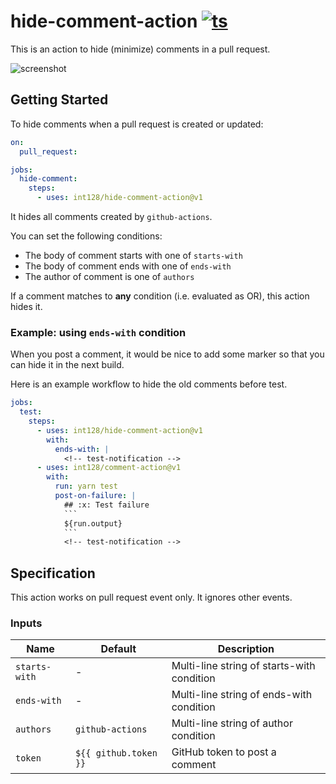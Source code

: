 # hide-comment-action [![ts](https://github.com/int128/hide-comment-action/actions/workflows/ts.yaml/badge.svg)](https://github.com/int128/hide-comment-action/actions/workflows/ts.yaml)

This is an action to hide (minimize) comments in a pull request.

![screenshot](https://user-images.githubusercontent.com/321266/128599297-0edb5a92-7c83-42c7-9f8a-8946b4049ed3.png)


## Getting Started

To hide comments when a pull request is created or updated:

```yaml
on:
  pull_request:

jobs:
  hide-comment:
    steps:
      - uses: int128/hide-comment-action@v1
```

It hides all comments created by `github-actions`.

You can set the following conditions:

- The body of comment starts with one of `starts-with`
- The body of comment ends with one of `ends-with`
- The author of comment is one of `authors`

If a comment matches to **any** condition (i.e. evaluated as OR), this action hides it.


### Example: using `ends-with` condition

When you post a comment, it would be nice to add some marker so that you can hide it in the next build.

Here is an example workflow to hide the old comments before test.

```yaml
jobs:
  test:
    steps:
      - uses: int128/hide-comment-action@v1
        with:
          ends-with: |
            <!-- test-notification -->
      - uses: int128/comment-action@v1
        with:
          run: yarn test
          post-on-failure: |
            ## :x: Test failure
            ```
            ${run.output}
            ```
            <!-- test-notification -->
```


## Specification

This action works on pull request event only.
It ignores other events.

### Inputs

| Name | Default | Description
|------|----------|-------------
| `starts-with` | - | Multi-line string of starts-with condition
| `ends-with` | - | Multi-line string of ends-with condition
| `authors` | `github-actions` | Multi-line string of author condition
| `token` | `${{ github.token }}` | GitHub token to post a comment
